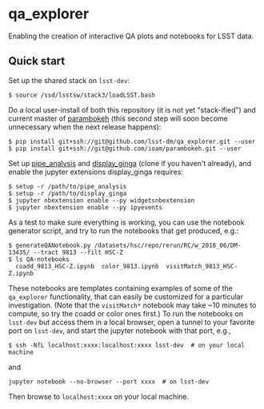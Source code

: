 # qa_explorer

Enabling the creation of interactive QA plots and notebooks for LSST data. 

## Quick start

Set up the shared stack on `lsst-dev`:
```
$ source /ssd/lsstsw/stack3/loadLSST.bash
```
Do a local user-install of both this repository (it is not yet "stack-ified") and current master of [parambokeh](https://ioam.github.io/parambokeh/) (this second step will soon become unnecessary when the next release happens):
```
$ pip install git+ssh://git@github.com/lsst-dm/qa_explorer.git --user
$ pip install git+ssh://git@github.com/ioam/parambokeh.git --user
```
Set up [pipe_analysis](https://github.com/lsst-dm/pipe_analysis) and [display_ginga](https://github.com/lsst/display_ginga) (clone if you haven't already), and enable the jupyter extensions display_ginga requires:
```
$ setup -r /path/to/pipe_analysis
$ setup -r /path/to/display_ginga
$ jupyter nbextension enable --py widgetsnbextension
$ jupyter nbextension enable --py ipyevents
```
As a test to make sure everything is working, you can use the notebook generator script, and try to run the notebooks that get produced, e.g.:
```
$ generateQANotebook.py /datasets/hsc/repo/rerun/RC/w_2018_06/DM-13435/ --tract 9813 --filt HSC-Z
$ ls QA-notebooks
  coadd_9813_HSC-Z.ipynb  color_9813.ipynb  visitMatch_9813_HSC-Z.ipynb
```
These notebooks are templates containing examples of some of the `qa_explorer` functionality, that can easily be customized for a particular investigation.  (Note that the `visitMatch*` notebook may take ~10 minutes to compute, so try the coadd or color ones first.)
To run the notebooks on `lsst-dev` but access them in a local browser, open a tunnel to your favorite port on `lsst-dev`, and start the jupyter notebook with that port, e.g., 
```
$ ssh -NfL localhost:xxxx:localhost:xxxx lsst-dev  # on your local machine
```
and
```
jupyter notebook --no-browser --port xxxx  # on lsst-dev
```
Then browse to `localhost:xxxx` on your local machine.
